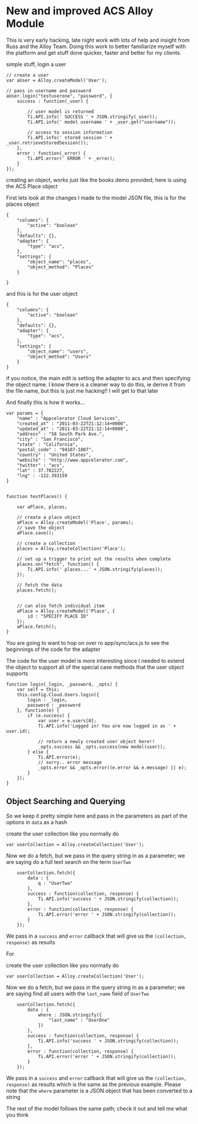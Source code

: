 New and improved ACS Alloy Module
===
This is very early hacking, late night work with lots of help and insight from Russ and the Alloy Team.
Doing this work to better familiarize myself with the platform and get stuff done quicker, faster and 
better for my clients.


simple stuff, login a user

    // create a user
    var aUser = Alloy.createModel('User');

    // pass in username and password
    aUser.login("testuserone", "password", {
	    success : function(_user) {
		
		    // user model is returned
		    Ti.API.info(' SUCCESS ' + JSON.stringify(_user));
		    Ti.API.info(' model username ' + _user.get("username"));

            // access to session information
		    Ti.API.info(' stored session ' + _user.retrieveStoredSession());
	    },
	    error : function(_error) {
		    Ti.API.error(' ERROR ' + _error);
	    }
    });


creating an object, works just like the books demo provided; here is using the ACS Place object

First lets look at the changes I made to the model JSON file, this is for the places object

	{
	    "columns": {
	        "active": "boolean"
	    },
	    "defaults": {},
	    "adapter": {
	        "type": "acs",
	    },
	    "settings": {
	        "object_name": "places", 
	        "object_method": "Places"
	    }

	}

and this is for the user object

	{
	    "columns": {
	        "active": "boolean"
	    },
	    "defaults": {},
	    "adapter": {
	        "type": "acs",
	    },
	    "settings": {
	        "object_name": "users",
	        "object_method": "Users"
	    }
	}
	
if you notice, the main edit is setting the adapter to acs and then specifying the object name. I know there is a 
cleaner way to do this, ie derive it from the file name, but this is just me hacking!! I will get to that later


And finally this is how it works...
	
	var params = {
		"name" : "Appcelerator Cloud Services",
		"created_at" : "2011-03-22T21:12:14+0000",
		"updated_at" : "2011-03-22T21:12:14+0000",
		"address" : "58 South Park Ave.",
		"city" : "San Francisco",
		"state" : "California",
		"postal_code" : "94107-1807",
		"country" : "United States",
		"website" : "http://www.appcelerator.com",
		"twitter" : "acs",
		"lat" : 37.782227,
		"lng" : -122.393159
	}
	
	
	function testPlaces() {
		
		var aPlace, places;
		
		// create a place object
		aPlace = Alloy.createModel('Place', params);
		// save the object
		aPlace.save();
		
		// create a collection
		places = Alloy.createCollection('Place');
		
		// set up a trigger to print out the results when complete
		places.on("fetch", function() {
			Ti.API.info(' places...' + JSON.stringify(places));
		});
		
		// fetch the data
		places.fetch();


		// can also fetch individual item
		aPlace = Alloy.createModel('Place', {
			id : "SPECIFY PLACE ID"
		});
		aPlace.fetch();
	}
	
You are going to want to hop on over ro app/sync/acs.js to see the beginnings of the code for the adapter

The code for the user model is more interesting since I needed to extend the object to support all of the 
special case methods that the user object supports


	function login(_login, _password, _opts) {
		var self = this;
		this.config.Cloud.Users.login({
			login : _login,
			password : _password
		}, function(e) {
			if (e.success) {
				var user = e.users[0];
				Ti.API.info('Logged in! You are now logged in as ' + user.id);
				
				// return a newly created user object here!!
				_opts.success && _opts.success(new model(user));
			} else {
				Ti.API.error(e);
				// sorry.. error message
				_opts.error && _opts.error((e.error && e.message) || e);
			}
		});
	}

Object Searching and Querying
-
So we keep it pretty simple here and pass in the parameters as part of the options in `data` as a hash

create the user collection like you normally do

    var userCollection = Alloy.createCollection('User');

Now we do a fetch, but we pass in the query string in as a parameter; we are saying do a full text search on the
term `UserTwo`

		userCollection.fetch({
			data : {
				q : "UserTwo"
			},
			success : function(collection, response) {
				Ti.API.info('success ' + JSON.stringify(collection));
			},
			error : function(collection, response) {
				Ti.API.error('error ' + JSON.stringify(collection));
			}
		});

We pass in a `success` and `error` callback that will give us the `(collection, response)` as results

For

create the user collection like you normally do

    var userCollection = Alloy.createCollection('User');

Now we do a fetch, but we pass in the query string in as a parameter; we are saying find all users with the  `last_name` field of `UserTwo`

		userCollection.fetch({
			data : {
				where : JSON.stringify({
					"last_name" : "UserOne"
				})
			},
			success : function(collection, response) {
				Ti.API.info('success ' + JSON.stringify(collection));
			},
			error : function(collection, response) {
				Ti.API.error('error ' + JSON.stringify(collection));
			}
		});

We pass in a `success` and `error` callback that will give us the `(collection, response)` as results which is the same as the previous example. Please note that the `where` parameter is a JSON object that has been converted 
to a string

The rest of the model follows the same path; check it out and tell me what you think